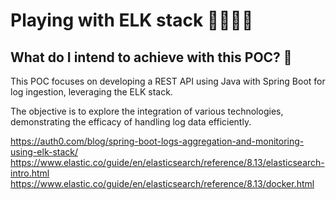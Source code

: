 # Playing with ELK stack 📖🥳🎉🦌

## What do I intend to achieve with this POC? 💅

This POC focuses on developing a REST API using Java with Spring Boot for log ingestion, leveraging the ELK stack. 

The objective is to explore the integration of various technologies, 
demonstrating the efficacy of handling log data efficiently.

https://auth0.com/blog/spring-boot-logs-aggregation-and-monitoring-using-elk-stack/
https://www.elastic.co/guide/en/elasticsearch/reference/8.13/elasticsearch-intro.html
https://www.elastic.co/guide/en/elasticsearch/reference/8.13/docker.html
